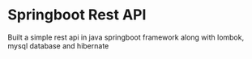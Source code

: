 # Springboot Rest API  
Built a simple rest api in java springboot framework along with lombok, mysql database and hibernate

